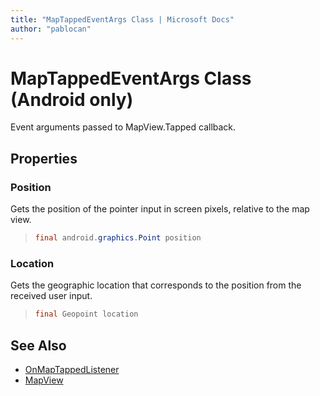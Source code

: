 ```yaml
---
title: "MapTappedEventArgs Class | Microsoft Docs"
author: "pablocan"
---
```


# MapTappedEventArgs Class (Android only)

Event arguments passed to MapView.Tapped callback.

## Properties

### Position

Gets the position of the pointer input in screen pixels, relative to the map view.

>```java
> final android.graphics.Point position
>```

### Location

Gets the geographic location that corresponds to the position from the received user input.

>```java
> final Geopoint location
>```

## See Also

* [OnMapTappedListener](OnMapTappedListener-interface.md)
* [MapView](../MapView-class.md)
